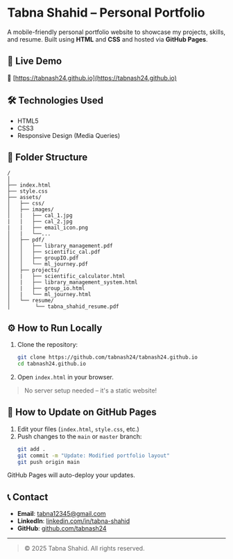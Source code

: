 # Tabna Shahid – Personal Portfolio

A mobile-friendly personal portfolio website to showcase my projects, skills, and resume. Built using **HTML** and **CSS** and hosted via **GitHub Pages**.

## 📍 Live Demo
🔗 [https://tabnash24.github.io](https://tabnash24.github.io)


## 🛠️ Technologies Used
- HTML5
- CSS3
- Responsive Design (Media Queries)

## 📁 Folder Structure
```
/
│
├── index.html
├── style.css
├── assets/
│   ├── css/
│   ├── images/
│   |   ├── cal_1.jpg
|   |   ├── cal_2.jpg
|   |   ├── email_icon.png
│   |   └──...
│   ├── pdf/
│   │   ├── library_management.pdf
│   │   ├── scientific_cal.pdf
│   │   ├── groupIO.pdf
│   │   └── ml_journey.pdf
│   ├── projects/
│   |   ├── scientific_calculator.html
│   |   ├── library_management_system.html
│   |   ├── group_io.html
│   |   └── ml_journey.html
│   └── resume/
│        └── tabna_shahid_resume.pdf
```

## ⚙️ How to Run Locally

1. Clone the repository:
   ```bash
   git clone https://github.com/tabnash24/tabnash24.github.io
   cd tabnash24.github.io
   ```

2. Open `index.html` in your browser.

> No server setup needed – it's a static website!

## 🚀 How to Update on GitHub Pages

1. Edit your files (`index.html`, `style.css`, etc.)
2. Push changes to the `main` or `master` branch:
   ```bash
   git add .
   git commit -m "Update: Modified portfolio layout"
   git push origin main
   ```

GitHub Pages will auto-deploy your updates.

## 📞 Contact

- **Email**: tabna12345@gmail.com  
- **LinkedIn**: [linkedin.com/in/tabna-shahid](https://linkedin.com/in/tabna-shahid)  
- **GitHub**: [github.com/tabnash24](https://github.com/tabnash24)

---

> © 2025 Tabna Shahid. All rights reserved.
